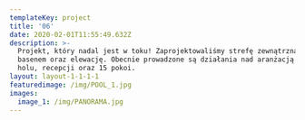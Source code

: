 ```yaml
---
templateKey: project
title: '06'
date: 2020-02-01T11:55:49.632Z
description: >-
  Projekt, który nadal jest w toku! Zaprojektowaliśmy strefę zewnątrzną hotelu z
  basenem oraz elewację. Obecnie prowadzone są działania nad aranżacją wnętrza
  holu, recepcji oraz 15 pokoi.
layout: layout-1-1-1-1
featuredimage: /img/POOL_1.jpg
images:
  image_1: /img/PANORAMA.jpg
---
```


